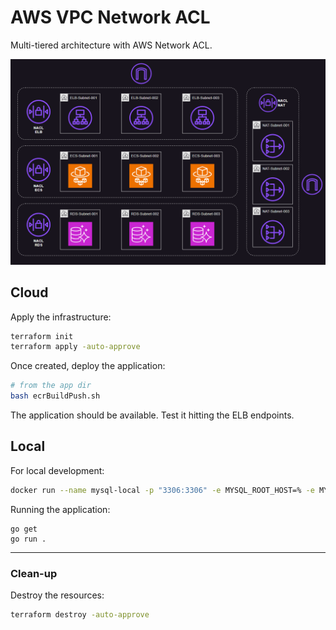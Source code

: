 # AWS VPC Network ACL

Multi-tiered architecture with AWS Network ACL.

<img src=".assets/nacl.png" />

## Cloud

Apply the infrastructure:

```sh
terraform init
terraform apply -auto-approve
```

Once created, deploy the application:

```sh
# from the app dir
bash ecrBuildPush.sh
```

The application should be available. Test it hitting the ELB endpoints.


## Local

For local development:

```sh
docker run --name mysql-local -p "3306:3306" -e MYSQL_ROOT_HOST=% -e MYSQL_ROOT_PASSWORD=p4ssw0rd -d mysql:latest
```

Running the application:

```
go get
go run .
```

---

### Clean-up

Destroy the resources:

```sh
terraform destroy -auto-approve
```
